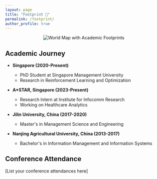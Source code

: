 ```yaml
---
layout: page
title: "Footprint 👣"
permalink: /footprint/
author_profile: true
---
```


<div style="text-align: center;">
  <img src="/images/myfootprint.png" alt="World Map with Academic Footprints" style="max-width: 100%; height: auto;">
</div>

## Academic Journey

* **Singapore (2020-Present)**
  * PhD Student at Singapore Management University
  * Research in Reinforcement Learning and Optimization

* **A*STAR, Singapore (2023-Present)**
  * Research Intern at Institute for Infocomm Research
  * Working on Healthcare Analytics

* **Jilin University, China (2017-2020)**
  * Master's in Management Science and Engineering

* **Nanjing Agricultural University, China (2013-2017)**
  * Bachelor's in Information Management and Information Systems

## Conference Attendance
[List your conference attendances here] 